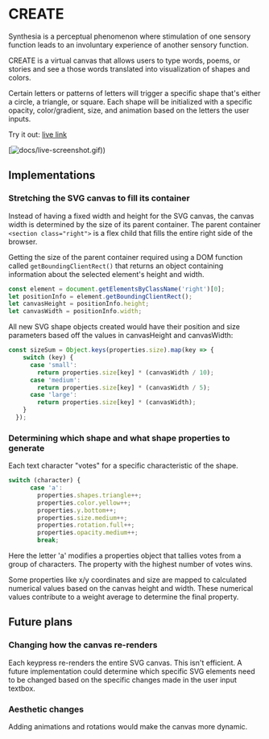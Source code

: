 # CREATE
Synthesia is a perceptual phenomenon where stimulation of one sensory function leads to an involuntary experience of another sensory function. 

CREATE is a virtual canvas that allows users to type words, poems, or stories and see a those words translated into visualization of shapes and colors. 

Certain letters or patterns of letters will trigger a specific shape that's either a circle, a triangle, or square. Each shape will be initialized with a specific opacity, color/gradient, size, and animation based on the letters the user inputs.

Try it out: [live link](https://ky1007.github.io/CREATE/)

[![docs/live-screenshot.gif)](https://ky1007.github.io/CREATE/))

## Implementations 

### Stretching the SVG canvas to fill its container
Instead of having a fixed width and height for the SVG canvas, the canvas width is determined by the size of its parent container. The parent container `<section class="right">` is a flex child that fills the entire right side of the browser.

Getting the size of the parent container required using a DOM function called `getBoundingClientRect()` that returns an object containing information about the selected element's height and width.
```javascript
const element = document.getElementsByClassName('right')[0];
let positionInfo = element.getBoundingClientRect();
let canvasHeight = positionInfo.height;
let canvasWidth = positionInfo.width;
```

All new SVG shape objects created would have their position and size parameters based off the values in canvasHeight and canvasWidth: 
```javascript
const sizeSum = Object.keys(properties.size).map(key => {
    switch (key) {
      case 'small':
        return properties.size[key] * (canvasWidth / 10);
      case 'medium':
        return properties.size[key] * (canvasWidth / 5);
      case 'large': 
        return properties.size[key] * (canvasWidth);
    }
  });
```

### Determining which shape and what shape properties to generate
Each text character "votes" for a specific characteristic of the shape.
```javascript
switch (character) {
      case 'a':
        properties.shapes.triangle++;
        properties.color.yellow++;
        properties.y.bottom++;
        properties.size.medium++;
        properties.rotation.full++;
        properties.opacity.medium++;
        break;
```
Here the letter 'a' modifies a properties object that tallies votes from a group of characters. The property with the highest number of votes wins. 

Some properties like x/y coordinates and size are mapped to calculated numerical values based on the canvas height and width. These numerical values contribute to a weight average to determine the final property. 

## Future plans
### Changing how the canvas re-renders
Each keypress re-renders the entire SVG canvas. This isn't efficient. A future implementation could determine which specific SVG elements need to be changed based on the specific changes made in the user input textbox. 

### Aesthetic changes
Adding animations and rotations would make the canvas more dynamic. 